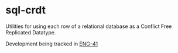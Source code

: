 # sql-crdt

Utilities for using each row of a relational database as a Conflict Free Replicated Datatype.

Development being tracked in [ENG-41](https://linear.app/spacedriveapp/issue/ENG-41/[epic]-distributed-database-synchronisation)
